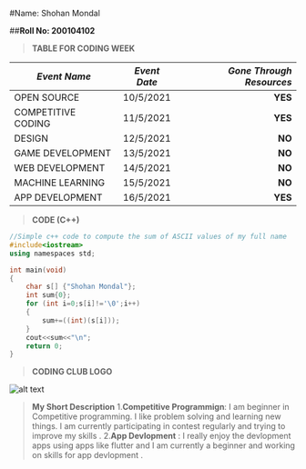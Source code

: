 #Name: Shohan Mondal

##__Roll No: 200104102__

>__TABLE FOR CODING WEEK__

| *Event Name*       | *Event Date*           | *Gone Through Resources* |
| ------------------- |:--------------:| -----:|
| OPEN SOURCE         | 10/5/2021      |   __YES__ |
| COMPETITIVE CODING  | 11/5/2021      |   __YES__ |
| DESIGN              | 12/5/2021      |    __NO__ |
| GAME DEVELOPMENT    | 13/5/2021      |    __NO__ |
| WEB DEVELOPMENT     | 14/5/2021      |    __NO__ |
| MACHINE LEARNING    | 15/5/2021      |    __NO__ |
| APP DEVELOPMENT     | 16/5/2021      |   __YES__ |


>__CODE (C++)__

```C++
//Simple c++ code to compute the sum of ASCII values of my full name
#include<iostream>
using namespaces std;

int main(void)
{
    char s[] {"Shohan Mondal"};
    int sum{0};
    for (int i=0;s[i]!='\0';i++)
    {
        sum+=((int)(s[i]));
    }
    cout<<sum<<"\n";
    return 0;
}
```

>__CODING CLUB LOGO__

![alt text](https://raw.githubusercontent.com/codingiitg/open_source_submission/main/coding-club%20logo.png "Logo Title Text 1")









>__My Short Description__
1.__Competitive Programmign__: I am beginner in Competitive programming. I like problem solving and learning new things. I am currently participating in contest regularly and trying to improve my skills .
2.__App Devlopment__ : I really enjoy the devlopment apps using apps like flutter and I am currently a beginner and working on skills for app devlopment .

 
